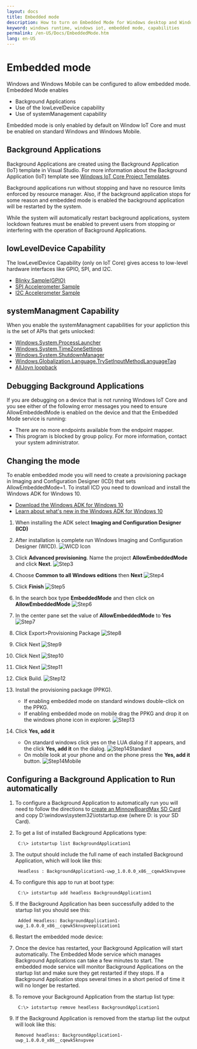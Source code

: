```yaml
---
layout: docs
title: Embedded mode
description: How to turn on Embedded Mode for Windows desktop and Windows Mobile editions
keyword: windows runtime, windows iot, embedded mode, capabilities
permalink: /en-US/Docs/EmbeddedMode.htm
lang: en-US
---
```


# Embedded mode

Windows and Windows Mobile can be configured to allow embedded mode. Embedded Mode enables

* Background Applications
* Use of the lowLevelDevice capability
* Use of systemManagement capability

Embedded mode is only enabled by default on Window IoT Core and must be enabled on standard Windows and Windows Mobile.

## Background Applications

Background Applications are created using the Background Application (IoT) template in Visual Studio.  For more information about the Background Application (IoT) template see [Windows IoT Core Project Templates](https://visualstudiogallery.msdn.microsoft.com/55b357e1-a533-43ad-82a5-a88ac4b01dec).  

Background applications run without stopping and have no resource limits enforced by resource manager. Also, if the background application stops for some reason and embedded mode is enabled the background application will be restarted by the system.  

While the system will automatically restart background applications, system lockdown features must be enabled to prevent users from stopping or interfering with the operation of Background Applications.

## lowLevelDevice Capability

The lowLevelDevice Capability (only on IoT Core) gives access to low-level hardware interfaces like GPIO, SPI, and I2C. 

* [Blinky Sample(GPIO)]({{site.baseurl}}/{{page.lang}}/Samples/HelloBlinky.htm)
* [SPI Accelerometer Sample]({{site.baseurl}}/{{page.lang}}/Samples/SPIAccelerometer.htm)
* [I2C Accelerometer Sample]({{site.baseurl}}/{{page.lang}}/Samples/I2CAccelerometer.htm) 

## systemManagment Capability

When you enable the systemManagment capabilities for your appliction this is the set of APIs that gets unlocked:   

* [Windows.System.ProcessLauncher](https://msdn.microsoft.com/library/windows/apps/windows.system.processlauncher.aspx)
* [Windows.System.TimeZoneSettings](https://msdn.microsoft.com/library/windows/apps/windows.system.timezonesettings.aspx)
* [Windows.System.ShutdownManager](https://msdn.microsoft.com/library/windows/apps/windows.system.shutdownmanager.aspx)
* [Windows.Globalization.Language.TrySetInputMethodLanguageTag](https://msdn.microsoft.com/library/windows/apps/windows.globalization.language.trysetinputmethodlanguagetag.aspx)
* [AllJoyn loopback]({{site.baseurl}}/en-US/Docs/AllJoynTroubleshooting.htm)

## Debugging Background Applications 

If you are debugging on a device that is not running Windows IoT Core and you see either of the following error messages you need to ensure AllowEmbeddedMode is enabled on the device and that the Embedded Mode service is running:

* There are no more endpoints available from the endpoint mapper.
* This program is blocked by group policy. For more information, contact your system administrator.

## Changing the mode
To enable embedded mode you will need to create a provisioning package in Imaging and Configuration Designer (ICD) that sets AllowEmbeddedMode=1.  To install ICD you need to download and install the Windows ADK for Windows 10.

* <a href="http://go.microsoft.com/fwlink/p/?LinkId=526740">Download the Windows ADK for Windows 10</a>
* <a href="https://msdn.microsoft.com/library/windows/hardware/dn927348(v=vs.85).aspx">Learn about what's new in the Windows ADK for Windows 10</a>

1. When installing the ADK select **Imaging and Configuration Designer (ICD)**
2. After installation is complete run Windows Imaging and Configuration Designer (WICD).
    ![WICD Icon]({{site.baseurl}}/Resources/images/EmbeddedMode/WICD_Icon.png)

3. Click **Advanced provisioning**.  Name the project **AllowEmbeddedMode** and click **Next**.
    ![Step3]({{site.baseurl}}/Resources/images/EmbeddedMode/Step3.png)

4. Choose **Common to all Windows editions** then **Next**
    ![Step4]({{site.baseurl}}/Resources/images/EmbeddedMode/Step4.png)

5. Click **Finish**
    ![Step5]({{site.baseurl}}/Resources/images/EmbeddedMode/Step5.png)

6. In the search box type **EmbeddedMode** and then click on **AllowEmbeddedMode**
    ![Step6]({{site.baseurl}}/Resources/images/EmbeddedMode/Step6.png)

7. In the center pane set the value of **AllowEmbeddedMode** to **Yes**
    ![Step7]({{site.baseurl}}/Resources/images/EmbeddedMode/Step7.png)

8. Click Export>Provisioning Package
    ![Step8]({{site.baseurl}}/Resources/images/EmbeddedMode/Step8.png)

9. Click Next
    ![Step9]({{site.baseurl}}/Resources/images/EmbeddedMode/Step9.png)

10. Click Next
    ![Step10]({{site.baseurl}}/Resources/images/EmbeddedMode/Step10.png)

11. Click Next
    ![Step11]({{site.baseurl}}/Resources/images/EmbeddedMode/Step11.png)

12. Click Build.
    ![Step12]({{site.baseurl}}/Resources/images/EmbeddedMode/Step12.png)

13. Install the provisioning package (PPKG).
    * If enabling embedded mode on standard windows double-click on the PPKG. 
    * If enabling embedded mode on mobile drag the PPKG and drop it on the windows phone icon in explorer.
    ![Step13]({{site.baseurl}}/Resources/images/EmbeddedMode/Step13.png)

14. Click **Yes, add it**
    * On standard windows click yes on the LUA dialog if it appears, and the click **Yes, add it** on the dialog.
    ![Step14Standard]({{site.baseurl}}/Resources/images/EmbeddedMode/Step14Standard.png)
    * On mobile look at your phone and on the phone press the **Yes, add it** button.
    ![Step14Mobile]({{site.baseurl}}/Resources/images/EmbeddedMode/Step14Mobile.png)


## Configuring a Background Application to Run automatically
1. To configure a Background Application to automatically run you will need to follow the directions to [create an MinnowBoardMax SD Card]({{site.baseurl}}/{{page.lang}}/GetStarted.htm) and copy D:\windows\system32\iotstartup.exe (where D: is your SD Card).

2. To get a list of installed Background Applications type:

        C:\> iotstartup list BackgroundApplication1

3. The output should include the full name of each installed Background Application, which will look like this:

        Headless : BackgroundApplication1-uwp_1.0.0.0_x86__cqewk5knvpvee

5. To configure this app to run at boot type:

        C:\> iotstartup add headless BackgroundApplication1

6. If the Background Application has been successfully added to the startup list you should see this:

        Added Headless: BackgroundApplication1-uwp_1.0.0.0_x86__cqewk5knvpveeplication1

7. Restart the embedded mode device:

8. Once the device has restarted, your Background Application will start automatically.  The Embedded Mode service which manages Background Applications can take a few minutes to start.  The embedded mode service will monitor Background Applications on the startup list and make sure they get restarted if they stops.  If a Background Application stops several times in a short period of time it will no longer be restarted.

9. To remove your Background Application from the startup list type:

        C:\> iotstartup remove headless BackgroundApplication1

10. If the Background Application is removed from the startup list the output will look like this:

        Removed headless: BackgroundApplication1-uwp_1.0.0.0_x86__cqewk5knvpvee


